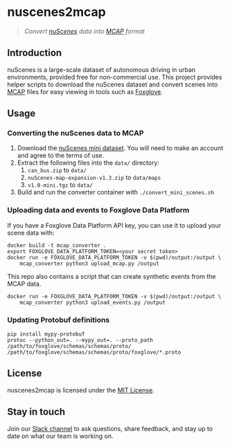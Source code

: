 # nuscenes2mcap

> _Convert [nuScenes](https://www.nuscenes.org/) data into [MCAP](https://mcap.dev/) format_

## Introduction

nuScenes is a large-scale dataset of autonomous driving in urban environments, provided free for non-commercial use. This project provides helper scripts to download the nuScenes dataset and convert scenes into [MCAP](https://mcap.dev) files for easy viewing in tools such as [Foxglove](https://foxglove.dev/).

## Usage

### Converting the nuScenes data to MCAP
1. Download the [nuScenes mini dataset](https://nuscenes.org/nuscenes). You will need to make
   an account and agree to the terms of use.
1. Extract the following files into the `data/` directory:
    1. `can_bus.zip` to `data/`
    1. `nuScenes-map-expansion-v1.3.zip` to `data/maps`
    1. `v1.0-mini.tgz` to `data/`
1. Build and run the converter container with `./convert_mini_scenes.sh`

### Uploading data and events to Foxglove Data Platform

If you have a Foxglove Data Platform API key, you can use it to upload your scene data with:
```
docker build -t mcap_converter .
export FOXGLOVE_DATA_PLATFORM_TOKEN=<your secret token>
docker run -e FOXGLOVE_DATA_PLATFORM_TOKEN -v $(pwd)/output:/output \
    mcap_converter python3 upload_mcap.py /output
```

This repo also contains a script that can create synthetic events from the MCAP data.
```
docker run -e FOXGLOVE_DATA_PLATFORM_TOKEN -v $(pwd)/output:/output \
    mcap_converter python3 upload_events.py /output
```

### Updating Protobuf definitions
```
pip install mypy-protobuf
protoc --python_out=. --mypy_out=. --proto_path /path/to/foxglove/schemas/schemas/proto/ /path/to/foxglove/schemas/schemas/proto/foxglove/*.proto 
```

## License

nuscenes2mcap is licensed under the [MIT License](https://opensource.org/licenses/MIT).

## Stay in touch

Join our [Slack channel](https://foxglove.dev/slack) to ask questions, share feedback, and stay up to date on what our team is working on.

